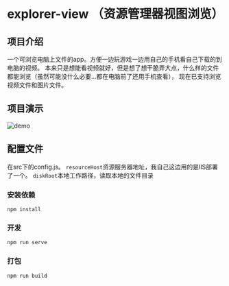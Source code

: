 # explorer-view （资源管理器视图浏览）


## 项目介绍
一个可浏览电脑上文件的app。方便一边玩游戏一边用自己的手机看自己下载的到电脑的视频。
本来只是想能看视频就好，但是想了想干脆弄大点，什么样的文件都能浏览（虽然可能没什么必要...都在电脑前了还用手机查看），
现在已支持浏览视频文件和图片文件。

## 项目演示
![demo](./docs/demo.gif)

## 配置文件
在src下的config.js。
`resourceHost`资源服务器地址，我自己这边用的是IIS部署了一个。
`diskRoot`本地工作路径，读取本地的文件目录


### 安装依赖
```
npm install
```

### 开发
```
npm run serve
```

### 打包
```
npm run build
```